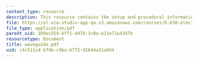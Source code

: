 ```yaml
---
content_type: resource
description: This resource contains the setup and procedural information for Waveguide.
file: https://ol-ocw-studio-app-qa.s3.amazonaws.com/courses/6-630-electromagnetics-fall-2006/c4c511cdb74bc9bab772d1b44a31a9d4_waveguide.pdf
file_type: application/pdf
parent_uid: 389ec559-bff1-dd7d-1c0a-b11e71e43d7b
resourcetype: Document
title: waveguide.pdf
uid: c4c511cd-b74b-c9ba-b772-d1b44a31a9d4
---
```

